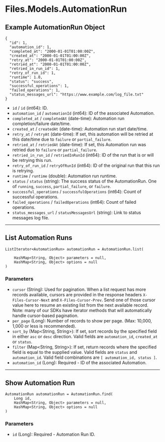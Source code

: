 # Files.Models.AutomationRun

## Example AutomationRun Object

```
{
  "id": 1,
  "automation_id": 1,
  "completed_at": "2000-01-01T01:00:00Z",
  "created_at": "2000-01-01T01:00:00Z",
  "retry_at": "2000-01-01T01:00:00Z",
  "retried_at": "2000-01-01T01:00:00Z",
  "retried_in_run_id": 1,
  "retry_of_run_id": 1,
  "runtime": 1.0,
  "status": "success",
  "successful_operations": 1,
  "failed_operations": 1,
  "status_messages_url": "https://www.example.com/log_file.txt"
}
```

* `id` / `id`  (int64): ID.
* `automation_id` / `automationId`  (int64): ID of the associated Automation.
* `completed_at` / `completedAt`  (date-time): Automation run completion/failure date/time.
* `created_at` / `createdAt`  (date-time): Automation run start date/time.
* `retry_at` / `retryAt`  (date-time): If set, this automation will be retried at this date/time due to `failure` or `partial_failure`.
* `retried_at` / `retriedAt`  (date-time): If set, this Automation run was retried due to `failure` or `partial_failure`.
* `retried_in_run_id` / `retriedInRunId`  (int64): ID of the run that is or will be retrying this run.
* `retry_of_run_id` / `retryOfRunId`  (int64): ID of the original run that this run is retrying.
* `runtime` / `runtime`  (double): Automation run runtime.
* `status` / `status`  (string): The success status of the AutomationRun. One of `running`, `success`, `partial_failure`, or `failure`.
* `successful_operations` / `successfulOperations`  (int64): Count of successful operations.
* `failed_operations` / `failedOperations`  (int64): Count of failed operations.
* `status_messages_url` / `statusMessagesUrl`  (string): Link to status messages log file.


---

## List Automation Runs

```
ListIterator<AutomationRun> automationRun = AutomationRun.list(
    
    HashMap<String, Object> parameters = null,
    HashMap<String, Object> options = null
)
```

### Parameters

* `cursor` (String): Used for pagination.  When a list request has more records available, cursors are provided in the response headers `X-Files-Cursor-Next` and `X-Files-Cursor-Prev`.  Send one of those cursor value here to resume an existing list from the next available record.  Note: many of our SDKs have iterator methods that will automatically handle cursor-based pagination.
* `per_page` (Long): Number of records to show per page.  (Max: 10,000, 1,000 or less is recommended).
* `sort_by` (Map<String, String>): If set, sort records by the specified field in either `asc` or `desc` direction. Valid fields are `automation_id`, `created_at` or `status`.
* `filter` (Map<String, String>): If set, return records where the specified field is equal to the supplied value. Valid fields are `status` and `automation_id`. Valid field combinations are `[ automation_id, status ]`.
* `automation_id` (Long): Required - ID of the associated Automation.


---

## Show Automation Run

```
AutomationRun automationRun = AutomationRun.find(
    Long id, 
    HashMap<String, Object> parameters = null,
    HashMap<String, Object> options = null
)
```

### Parameters

* `id` (Long): Required - Automation Run ID.
